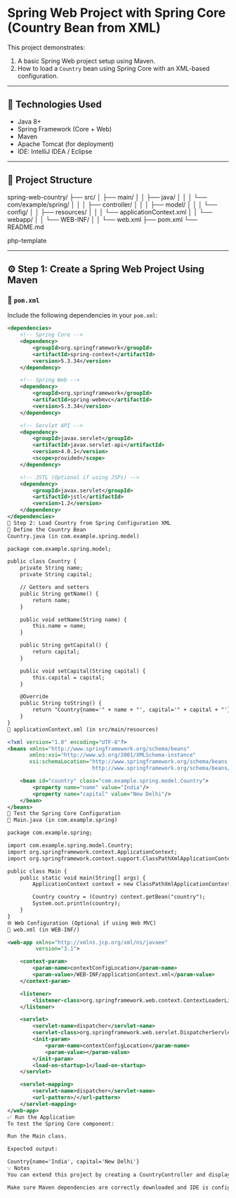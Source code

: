 # Spring Web Project with Spring Core (Country Bean from XML)

This project demonstrates:
1. A basic Spring Web project setup using Maven.
2. How to load a `Country` bean using Spring Core with an XML-based configuration.

---

## 🧰 Technologies Used

- Java 8+
- Spring Framework (Core + Web)
- Maven
- Apache Tomcat (for deployment)
- IDE: IntelliJ IDEA / Eclipse

---

## 📁 Project Structure

spring-web-country/
├── src/
│ ├── main/
│ │ ├── java/
│ │ │ └── com/example/spring/
│ │ │ ├── controller/
│ │ │ ├── model/
│ │ │ └── config/
│ │ ├── resources/
│ │ │ └── applicationContext.xml
│ │ └── webapp/
│ │ └── WEB-INF/
│ │ └── web.xml
├── pom.xml
└── README.md

php-template


---

## ⚙️ Step 1: Create a Spring Web Project Using Maven

### 📄 `pom.xml`

Include the following dependencies in your `pom.xml`:

```xml
<dependencies>
    <!-- Spring Core -->
    <dependency>
        <groupId>org.springframework</groupId>
        <artifactId>spring-context</artifactId>
        <version>5.3.34</version>
    </dependency>

    <!-- Spring Web -->
    <dependency>
        <groupId>org.springframework</groupId>
        <artifactId>spring-webmvc</artifactId>
        <version>5.3.34</version>
    </dependency>

    <!-- Servlet API -->
    <dependency>
        <groupId>javax.servlet</groupId>
        <artifactId>javax.servlet-api</artifactId>
        <version>4.0.1</version>
        <scope>provided</scope>
    </dependency>

    <!-- JSTL (Optional if using JSPs) -->
    <dependency>
        <groupId>javax.servlet</groupId>
        <artifactId>jstl</artifactId>
        <version>1.2</version>
    </dependency>
</dependencies>
🧪 Step 2: Load Country from Spring Configuration XML
📄 Define the Country Bean
Country.java (in com.example.spring.model)

package com.example.spring.model;

public class Country {
    private String name;
    private String capital;

    // Getters and setters
    public String getName() {
        return name;
    }

    public void setName(String name) {
        this.name = name;
    }

    public String getCapital() {
        return capital;
    }

    public void setCapital(String capital) {
        this.capital = capital;
    }

    @Override
    public String toString() {
        return "Country{name='" + name + "', capital='" + capital + "'}";
    }
}
📄 applicationContext.xml (in src/main/resources)

<?xml version="1.0" encoding="UTF-8"?>
<beans xmlns="http://www.springframework.org/schema/beans"
       xmlns:xsi="http://www.w3.org/2001/XMLSchema-instance"
       xsi:schemaLocation="http://www.springframework.org/schema/beans 
                           http://www.springframework.org/schema/beans/spring-beans.xsd">

    <bean id="country" class="com.example.spring.model.Country">
        <property name="name" value="India"/>
        <property name="capital" value="New Delhi"/>
    </bean>
</beans>
🧪 Test the Spring Core Configuration
📄 Main.java (in com.example.spring)

package com.example.spring;

import com.example.spring.model.Country;
import org.springframework.context.ApplicationContext;
import org.springframework.context.support.ClassPathXmlApplicationContext;

public class Main {
    public static void main(String[] args) {
        ApplicationContext context = new ClassPathXmlApplicationContext("applicationContext.xml");

        Country country = (Country) context.getBean("country");
        System.out.println(country);
    }
}
🌐 Web Configuration (Optional if using Web MVC)
📄 web.xml (in WEB-INF/)

<web-app xmlns="http://xmlns.jcp.org/xml/ns/javaee"
         version="3.1">

    <context-param>
        <param-name>contextConfigLocation</param-name>
        <param-value>/WEB-INF/applicationContext.xml</param-value>
    </context-param>

    <listener>
        <listener-class>org.springframework.web.context.ContextLoaderListener</listener-class>
    </listener>

    <servlet>
        <servlet-name>dispatcher</servlet-name>
        <servlet-class>org.springframework.web.servlet.DispatcherServlet</servlet-class>
        <init-param>
            <param-name>contextConfigLocation</param-name>
            <param-value></param-value>
        </init-param>
        <load-on-startup>1</load-on-startup>
    </servlet>

    <servlet-mapping>
        <servlet-name>dispatcher</servlet-name>
        <url-pattern>/</url-pattern>
    </servlet-mapping>
</web-app>
✅ Run the Application
To test the Spring Core component:

Run the Main class.

Expected output:

Country{name='India', capital='New Delhi'}
💡 Notes
You can extend this project by creating a CountryController and displaying data via JSP using Spring MVC.

Make sure Maven dependencies are correctly downloaded and IDE is configured with a Tomcat server (if using the web module).
